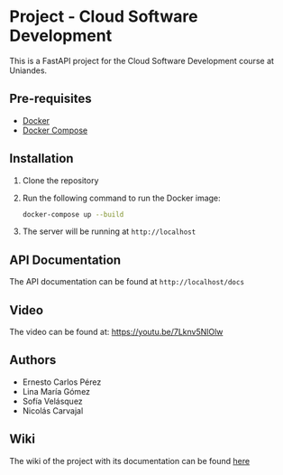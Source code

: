 # Project - Cloud Software Development

This is a FastAPI project for the Cloud Software Development course at Uniandes.

## Pre-requisites

- [Docker](https://docs.docker.com/get-docker/)
- [Docker Compose](https://docs.docker.com/compose/install/)

## Installation

1. Clone the repository
2. Run the following command to run the Docker image:

    ```bash
    docker-compose up --build
    ```

3. The server will be running at `http://localhost`

## API Documentation

The API documentation can be found at `http://localhost/docs`

## Video
The video can be found at: https://youtu.be/7Lknv5NlOlw
## Authors

- Ernesto Carlos Pérez
- Lina María Gómez
- Sofía Velásquez
- Nicolás Carvajal

## Wiki

The wiki of the project with its documentation can be found [here](https://github.com/ncarvajalc/EntregaCloud/wiki)
